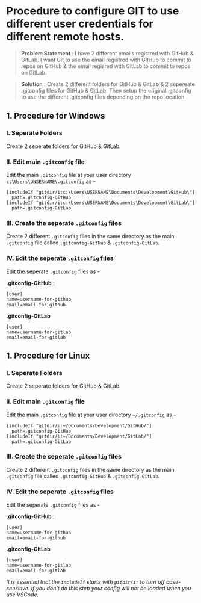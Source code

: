# Procedure to configure GIT to use different user credentials for different remote hosts.

> **Problem Statement** : I have 2 different emails registred with GitHub & GitLab. I want Git to use the email registred with GitHub to commit to repos on GitHub & the email regisred with GitLab to commit to repos on GitLab.

> **Solution** : Create 2 different folders for GitHub & GitLab & 2 sepereate .gitconfig files for GitHub & GitLab. Then setup the original .gitconfig to use the different .gitconfig files depending on the repo location.

## 1. Procedure for Windows

### I. Seperate Folders

Create 2 seperate folders for GitHub & GitLab.

### II. Edit main `.gitconfig` file

Edit the main `.gitconfig` file at your user directory `c:\Users\UNSERNAME\.gitconfig` as -

```
[includeIf "gitdir/i:c:\Users\USERNAME\Documents\Development\GitHub\"]
  path=.gitconfig-GitHub
[includeIf "gitdir/i:c:\Users\USERNAME\Documents\Development\GitLab\"]
  path=.gitconfig-GitLab
```

### III. Create the seperate `.gitconfig` files

Create 2 different `.gitconfig` files in the same directory as the main `.gitconfig` file called `.gitconfig-GitHub` & `.gitconfig-GitLab`.

### IV. Edit the seperate `.gitconfig` files

Edit the seperate `.gitconfig` files as -

**.gitconfig-GitHub** :

```
[user]
name=username-for-github
email=email-for-github
```
**.gitconfig-GitLab**
```
[user]
name=username-for-gitlab
email=email-for-gitlab
```


## 1. Procedure for Linux

### I. Seperate Folders

Create 2 seperate folders for GitHub & GitLab.

### II. Edit main `.gitconfig` file

Edit the main `.gitconfig` file at your user directory `~/.gitconfig` as -

```
[includeIf "gitdir/i:~/Documents/Development/GitHub/"]
  path=.gitconfig-GitHub
[includeIf "gitdir/i:~/Documents/Development/GitLab/"]
  path=.gitconfig-GitLab
```

### III. Create the seperate `.gitconfig` files

Create 2 different `.gitconfig` files in the same directory as the main `.gitconfig` file called `.gitconfig-GitHub` & `.gitconfig-GitLab`.

### IV. Edit the seperate `.gitconfig` files

Edit the seperate `.gitconfig` files as -

**.gitconfig-GitHub** :

```
[user]
name=username-for-github
email=email-for-github
```
**.gitconfig-GitLab**
```
[user]
name=username-for-gitlab
email=email-for-gitlab
```

*It is essential that the `includeIf` starts with `gitdir/i:` to turn off case-sensitive. If you don't do this step your config will not be loaded when you use VSCode.*
